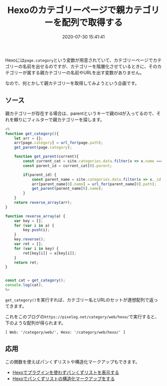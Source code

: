 ﻿---
title: Hexoのカテゴリーページで親カテゴリーを配列で取得する
date: 2020-07-30 15:41:41
post_id: g0kb8m
categories:
  - Web
  - Hexo
tags:
  - JavaScript
  - EJS
---

Hexoには`page.category`という変数が用意されていて、カテゴリーページでカテゴリーの名前を出せるのですが、カテゴリーを階層化させているときに、そのカテゴリーが属する親カテゴリーの名前やURLを出す変数がありません。

<!-- more -->

なので、何とかして親カテゴリーを取得してみようという企画です。

## ソース

親カテゴリーが存在する場合は、parentというキーで親のidが入ってるので、それを頼りにフィルターで親カテゴリーを探します。

```javascript
<%
function get_category(){
    let arr = {};
    arr[page.category] = url_for(page.path);
    get_parent(page.category);

    function get_parent(current){
        const current_cat = site.categories.data.filter(x => x.name === current );
        const parent_id = current_cat[0].parent;

        if(parent_id) {
            const parent_name = site.categories.data.filter(x => x._id === parent_id);
            arr[parent_name[0].name] = url_for(parent_name[0].path);
            get_parent(parent_name[0].name);
        }
    }
    return reverse_array(arr);
}

function reverse_array(a) {
    var key = [];
    for (var i in a) {
        key.push(i);
    }
    key.reverse();
    var ret = [];
    for (var i in key) {
        ret[key[i]] = a[key[i]];
    }
    return ret;
}


const cat = get_category();
console.log(cat);
%>
```

`get_category()`を実行すれば、カテゴリー名とURLのセットが連想配列で返ってきます。

これをこのブログの`https://pixelog.net/category/web/hexo/`で実行すると、下のような配列が得られます。

```plaintext
[ Web: '/category/web/', Hexo: '/category/web/hexo/' ]
```


## 応用

この関数を使えばパンくずリストや構造化マークアップもできます。

- [Hexoでプラグインを使わずパンくずリストを表示する](/post/xzr273/)
- [Hexoでパンくずリストの構造化マークアップをする](/post/surt79/)
